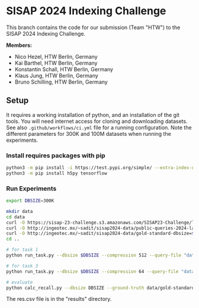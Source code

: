 # SISAP 2024 Indexing Challenge

This branch contains the code for our submission (Team "HTW") to the SISAP 2024 Indexing Challenge.

**Members:**

- Nico Hezel, HTW Berlin, Germany
- Kai Barthel, HTW Berlin, Germany
- Konstantin Schall, HTW Berlin, Germany
- Klaus Jung, HTW Berlin, Germany
- Bruno Schilling, HTW Berlin, Germany

## Setup
It requires a working installation of python, and an installation of the git tools. You will need internet access for cloning and downloading datasets. 
See also `.github/workflows/ci.yml` file for a running configuration. Note the different parameters for 300K and 100M datasets when running the experiments.

### Install requires packages with pip 
```bash
python3 -m pip install -i https://test.pypi.org/simple/ --extra-index-url https://pypi.org/simple deglib==0.1.51
python3 -m pip install h5py tensorflow
```

### Run Experiments
```bash
export DBSIZE=300K

mkdir data
cd data
curl -O https://sisap-23-challenge.s3.amazonaws.com/SISAP23-Challenge/laion2B-en-clip768v2-n=$DBSIZE.h5
curl -O http://ingeotec.mx/~sadit/sisap2024-data/public-queries-2024-laion2B-en-clip768v2-n=10k.h5  
curl -O http://ingeotec.mx/~sadit/sisap2024-data/gold-standard-dbsize=$DBSIZE--public-queries-2024-laion2B-en-clip768v2-n=10k.h5 
cd ..

# for task 1
python run_task.py --dbsize $DBSIZE --compression 512 --query-file "data/public-queries-2024-laion2B-en-clip768v2-n=10k.h5"

# for task 3
python run_task.py --dbsize $DBSIZE --compression 64 --query-file "data/public-queries-2024-laion2B-en-clip768v2-n=10k.h5"

# evaluate
python calc_recall.py --dbsize DBSIZE --ground-truth data/gold-standard-dbsize\=$DBSIZE--public-queries-2024-laion2B-en-clip768v2-n\=10k.h5 
```

The res.csv file is in the "results" directory.